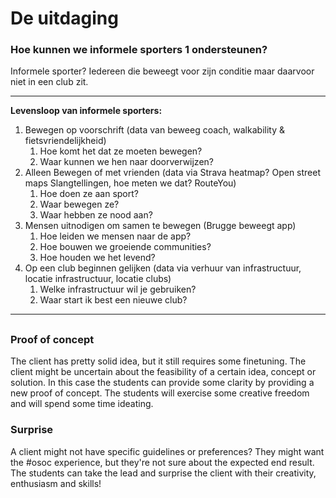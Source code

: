 # De uitdaging

### **Hoe kunnen we informele sporters 1 ondersteunen?**

Informele sporter? Iedereen die beweegt voor zijn conditie maar daarvoor niet in een club zit.  
****

**Levensloop van informele sporters:**

1. Bewegen op voorschrift \(data van beweeg coach, walkability & fietsvriendelijkheid\)
   1. Hoe komt het dat ze moeten bewegen?
   2. Waar kunnen we hen naar doorverwijzen?
2. Alleen Bewegen of met vrienden \(data via Strava heatmap? Open street maps Slangtellingen, hoe meten we dat? RouteYou\)
   1. Hoe doen ze aan sport?
   2. Waar bewegen ze?
   3. Waar hebben ze nood aan?
3. Mensen uitnodigen om samen te bewegen \(Brugge beweegt app\)
   1. Hoe leiden we mensen naar de app?
   2. Hoe bouwen we groeiende communities?
   3. Hoe houden we het levend?
4. Op een club beginnen gelijken \(data via verhuur van infrastructuur, locatie infrastructuur, locatie clubs\)
   1. Welke infrastructuur wil je gebruiken?
   2. Waar start ik best een nieuwe club?

  
****

## 

### Proof of concept

The client has pretty solid idea, but it still requires some finetuning. The client might be uncertain about the feasibility of a certain idea, concept or solution. In this case the students can provide some clarity by providing a new proof of concept. The students will exercise some creative freedom and will spend some time ideating.

### Surprise

A client might not have specific guidelines or preferences? They might want the \#osoc experience, but they're not sure about the expected end result. The students can take the lead and surprise the client with their creativity, enthusiasm and skills!

